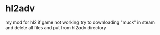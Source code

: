 # hl2adv
my mod for hl2
if game not working try to downloading "muck" in steam and delete all files and put from hl2adv directory

